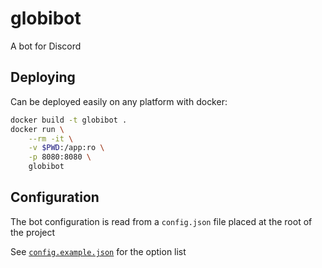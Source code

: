 # globibot
A bot for Discord

## Deploying
Can be deployed easily on any platform with docker:

```sh
docker build -t globibot .
docker run \
    --rm -it \
    -v $PWD:/app:ro \
    -p 8080:8080 \
    globibot
```

## Configuration
The bot configuration is read from a `config.json` file placed at the root of the project

See [`config.example.json`](/config.example.json) for the option list
